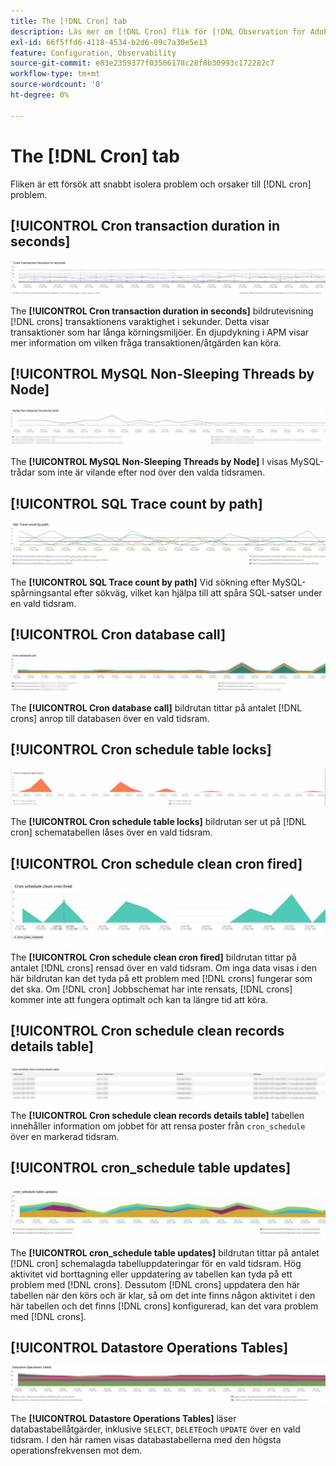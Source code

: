 ```yaml
---
title: The [!DNL Cron] tab
description: Läs mer om [!DNL Cron] flik för [!DNL Observation for Adobe Commerce].
exl-id: 66f5ffd6-4118-4534-b2d6-09c7a30e5e13
feature: Configuration, Observability
source-git-commit: e83e2359377f03506178c28f8b30993c172282c7
workflow-type: tm+mt
source-wordcount: '0'
ht-degree: 0%

---
```


# The [!DNL Cron] tab

Fliken är ett försök att snabbt isolera problem och orsaker till [!DNL cron] problem.

## [!UICONTROL Cron transaction duration in seconds]

![Kravtransaktionens varaktighet i sekunder](../../assets/tools/observation-for-adobe-commerce/cron-tab-1.jpg)

The **[!UICONTROL Cron transaction duration in seconds]** bildrutevisning [!DNL crons] transaktionens varaktighet i sekunder. Detta visar transaktioner som har långa körningsmiljöer. En djupdykning i APM visar mer information om vilken fråga transaktionen/åtgärden kan köra.

## [!UICONTROL MySQL Non-Sleeping Threads by Node]

![MySQL icke-vilande trådar efter nod](../../assets/tools/observation-for-adobe-commerce/cron-tab-2.jpg)

The **[!UICONTROL MySQL Non-Sleeping Threads by Node]** I visas MySQL-trådar som inte är vilande efter nod över den valda tidsramen.

## [!UICONTROL SQL Trace count by path]

![Antal SQL-spårningar efter sökväg](../../assets/tools/observation-for-adobe-commerce/cron-tab-3.jpg)

The **[!UICONTROL SQL Trace count by path]** Vid sökning efter MySQL-spårningsantal efter sökväg, vilket kan hjälpa till att spåra SQL-satser under en vald tidsram.

## [!UICONTROL Cron database call]

![Cron-databasanrop](../../assets/tools/observation-for-adobe-commerce/cron-tab-4.jpg)

The **[!UICONTROL Cron database call]** bildrutan tittar på antalet [!DNL crons] anrop till databasen över en vald tidsram.

## [!UICONTROL Cron schedule table locks]

![Cron schedule table locks](../../assets/tools/observation-for-adobe-commerce/cron-tab-5.jpg)

The **[!UICONTROL Cron schedule table locks]** bildrutan ser ut på [!DNL cron] schematabellen låses över en vald tidsram.

## [!UICONTROL Cron schedule clean cron fired]

![Cron schedule table locks](../../assets/tools/observation-for-adobe-commerce/cron-tab-6.jpg)

The **[!UICONTROL Cron schedule clean cron fired]** bildrutan tittar på antalet [!DNL crons] rensad över en vald tidsram. Om inga data visas i den här bildrutan kan det tyda på ett problem med [!DNL crons] fungerar som det ska. Om [!DNL cron] Jobbschemat har inte rensats, [!DNL crons] kommer inte att fungera optimalt och kan ta längre tid att köra.

## [!UICONTROL Cron schedule clean records details table]

![Rensa poster i schemaläggningstabell](../../assets/tools/observation-for-adobe-commerce/cron-tab-7.jpg)

The **[!UICONTROL Cron schedule clean records details table]** tabellen innehåller information om jobbet för att rensa poster från `cron_schedule` över en markerad tidsram.

## [!UICONTROL cron_schedule table updates]

![cron_schedule table updates](../../assets/tools/observation-for-adobe-commerce/cron-tab-8.jpg)

The **[!UICONTROL cron_schedule table updates]** bildrutan tittar på antalet [!DNL cron] schemalagda tabelluppdateringar för en vald tidsram. Hög aktivitet vid borttagning eller uppdatering av tabellen kan tyda på ett problem med [!DNL crons]. Dessutom [!DNL crons] uppdatera den här tabellen när den körs och är klar, så om det inte finns någon aktivitet i den här tabellen och det finns [!DNL crons] konfigurerad, kan det vara problem med [!DNL crons].

## [!UICONTROL Datastore Operations Tables]

![Register för dataarkivåtgärder](../../assets/tools/observation-for-adobe-commerce/cron-tab-9.jpg)

The **[!UICONTROL Datastore Operations Tables]** läser databastabellåtgärder, inklusive `SELECT`, `DELETE`och `UPDATE` över en vald tidsram. I den här ramen visas databastabellerna med den högsta operationsfrekvensen mot dem.

